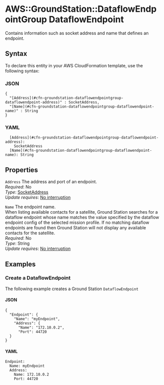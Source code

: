 # AWS::GroundStation::DataflowEndpointGroup DataflowEndpoint<a name="aws-properties-groundstation-dataflowendpointgroup-dataflowendpoint"></a>

 Contains information such as socket address and name that defines an endpoint\. 

## Syntax<a name="aws-properties-groundstation-dataflowendpointgroup-dataflowendpoint-syntax"></a>

To declare this entity in your AWS CloudFormation template, use the following syntax:

### JSON<a name="aws-properties-groundstation-dataflowendpointgroup-dataflowendpoint-syntax.json"></a>

```
{
  "[Address](#cfn-groundstation-dataflowendpointgroup-dataflowendpoint-address)" : SocketAddress,
  "[Name](#cfn-groundstation-dataflowendpointgroup-dataflowendpoint-name)" : String
}
```

### YAML<a name="aws-properties-groundstation-dataflowendpointgroup-dataflowendpoint-syntax.yaml"></a>

```
  [Address](#cfn-groundstation-dataflowendpointgroup-dataflowendpoint-address): 
    SocketAddress
  [Name](#cfn-groundstation-dataflowendpointgroup-dataflowendpoint-name): String
```

## Properties<a name="aws-properties-groundstation-dataflowendpointgroup-dataflowendpoint-properties"></a>

`Address`  <a name="cfn-groundstation-dataflowendpointgroup-dataflowendpoint-address"></a>
 The address and port of an endpoint\.   
*Required*: No  
*Type*: [SocketAddress](aws-properties-groundstation-dataflowendpointgroup-socketaddress.md)  
*Update requires*: [No interruption](https://docs.aws.amazon.com/AWSCloudFormation/latest/UserGuide/using-cfn-updating-stacks-update-behaviors.html#update-no-interrupt)

`Name`  <a name="cfn-groundstation-dataflowendpointgroup-dataflowendpoint-name"></a>
 The endpoint name\.   
 When listing available contacts for a satellite, Ground Station searches for a dataflow endpoint whose name matches the value specified by the dataflow endpoint config of the selected mission profile\. If no matching dataflow endpoints are found then Ground Station will not display any available contacts for the satellite\.   
*Required*: No  
*Type*: String  
*Update requires*: [No interruption](https://docs.aws.amazon.com/AWSCloudFormation/latest/UserGuide/using-cfn-updating-stacks-update-behaviors.html#update-no-interrupt)

## Examples<a name="aws-properties-groundstation-dataflowendpointgroup-dataflowendpoint--examples"></a>

### Create a DataflowEndpoint<a name="aws-properties-groundstation-dataflowendpointgroup-dataflowendpoint--examples--Create_a_DataflowEndpoint"></a>

The following example creates a Ground Station `DataflowEndpoint`

#### JSON<a name="aws-properties-groundstation-dataflowendpointgroup-dataflowendpoint--examples--Create_a_DataflowEndpoint--json"></a>

```
{
  "Endpoint": {
    "Name": "myEndpoint",
    "Address": {
      "Name": "172.10.0.2",
      "Port": 44720
  }
}
```

#### YAML<a name="aws-properties-groundstation-dataflowendpointgroup-dataflowendpoint--examples--Create_a_DataflowEndpoint--yaml"></a>

```
Endpoint:
  Name: myEndpoint
  Address:
    Name: 172.10.0.2
    Port: 44720
```
